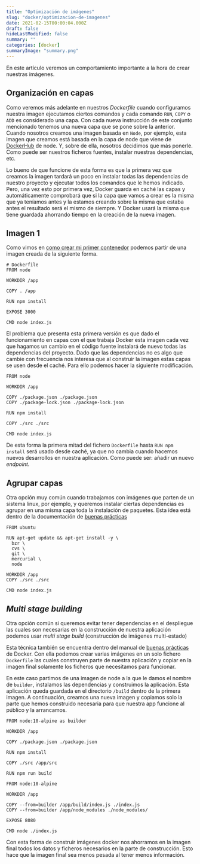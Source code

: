```yaml
---
title: "Optimización de imágenes"
slug: "docker/optimizacion-de-imagenes"
date: 2021-02-15T00:00:04.000Z
draft: false
hideLastModified: false
summary: ""
categories: [docker]
summaryImage: "summary.png"
---
```


En este artículo veremos un comportamiento importante a la hora de crear nuestras imágenes.

## Organización en capas

Como veremos más adelante en nuestros *Dockerfile* cuando configuramos nuestra imagen ejecutamos ciertos comandos y cada comando `RUN`, `COPY` o `ADD` es considerado una capa. Con cada nueva instrucción de este conjunto mencionado tenemos una nueva capa que se pone sobre la anterior. Cuando nosotros creamos una imagen basada en `Node`, por ejemplo, esta imagen que creamos está basada en la capa de node que viene de [DockerHub](https://hub.docker.com/) de node. Y, sobre de ella, nosotros decidimos que más ponerle. Como puede ser nuestros ficheros fuentes, instalar nuestras dependencias, etc.

Lo bueno de que funcione de esta forma es que la primera vez que creamos la imagen tardará un poco en instalar todas las dependencias de nuestro proyecto y ejecutar todos los comandos que le hemos indicado. Pero, una vez esto por primera vez, Docker guarda en caché las capas y automáticamente comprobará que si la capa que vamos a crear es la misma que ya teníamos antes y la estamos creando sobre la misma que estaba antes el resultado será el mismo de siempre. Y Docker usará la misma que tiene guardada ahorrando tiempo en la creación de la nueva imagen.

## Imagen 1

Como vimos en [como crear mi primer contenedor](https://criskrus.com/2021/02/cómo-crear-mi-primer-contenedor/) podemos partir de una imagen creada de la siguiente forma.

```docker
# Dockerfile
FROM node

WORKDIR /app

COPY . /app

RUN npm install

EXPOSE 3000

CMD node index.js
```

El problema que presenta esta primera versión es que dado el funcionamiento en capas con el que trabaja Docker esta imagen cada vez que hagamos un cambio en el código fuente instalará de nuevo todas las dependencias del proyecto. Dado que las dependencias no es algo que cambie con frecuencia nos interesa que al construir la imagen estas capas se usen desde el caché. Para ello podemos hacer la siguiente modificación.

```docker
FROM node

WORKDIR /app

COPY ./package.json ./package.json
COPY ./package-lock.json ./package-lock.json

RUN npm install

COPY ./src ./src

CMD node index.js

```

De esta forma la primera mitad del fichero `Dockerfile` hasta `RUN npm install` será usado desde caché, ya que no cambia cuando hacemos nuevos desarrollos en nuestra aplicación. Como puede ser: añadir un nuevo *endpoint.*

## Agrupar capas

Otra opción muy común cuando trabajamos con imágenes que parten de un sistema linux, por ejemplo, y queremos instalar ciertas dependencias es agrupar en una misma capa toda la instalación de paquetes. Esta idea está dentro de la documentación de [buenas prácticas](https://docs.docker.com/develop/develop-images/dockerfile_best-practices/#minimize-the-number-of-layers)

```docker
FROM ubuntu

RUN apt-get update && apt-get install -y \
  bzr \
  cvs \
  git \
  mercurial \
  node

WORKDIR /app
COPY ./src ./src

CMD node index.js
```

## *Multi stage building*

Otra opción común si queremos evitar tener dependencias en el despliegue las cuales son necesarias en la construcción de nuestra aplicación podemos usar *multi stage build* (construcción de imágenes multi-estado)

Esta técnica también se encuentra dentro del manual de [buenas prácticas](https://docs.docker.com/develop/develop-images/dockerfile_best-practices/#use-multi-stage-builds) de Docker. Con ella podemos crear varias imágenes en un solo fichero `Dockerfile` las cuales construyen parte de nuestra aplicación y copiar en la imagen final solamente los ficheros que necesitamos para funcionar.

En este caso partimos de una imagen de node a la que le damos el nombre de `builder`, instalamos las dependencias y construimos la aplicación. Esta aplicación queda guardada en el directorio `/build` dentro de la primera imagen. A continuación, creamos una nueva imagen y copiamos solo la parte que hemos construido necesaria para que nuestra app funcione al público y la arrancamos.

```docker
FROM node:10-alpine as builder

WORKDIR /app

COPY ./package.json ./package.json

RUN npm install

COPY ./src /app/src

RUN npm run build

FROM node:10-alpine

WORKDIR /app

COPY --from=builder /app/build/index.js ./index.js
COPY --from=builder /app/node_modules ./node_modules/

EXPOSE 8080

CMD node ./index.js
```

Con esta forma de construir imágenes docker nos ahorramos en la imagen final todos los datos y ficheros necesarios en la parte de construcción. Esto hace que la imagen final sea menos pesada al tener menos información.

